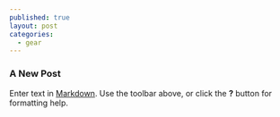 ```yaml
---
published: true
layout: post
categories: 
  - gear
---
```


### A New Post

Enter text in [Markdown](http://daringfireball.net/projects/markdown/). Use the toolbar above, or click the **?** button for formatting help.
